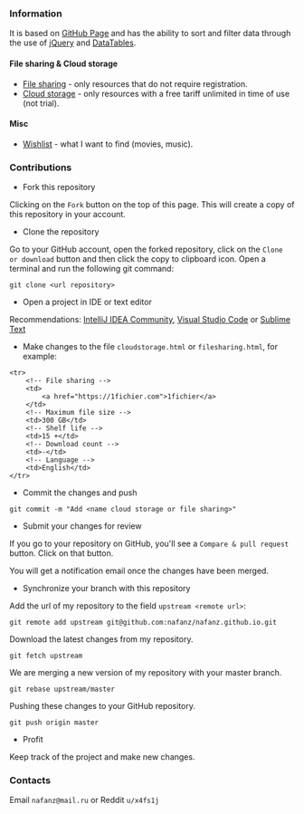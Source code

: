 ### Information

It is based on [GitHub Page](https://pages.github.com) and has the ability to sort and filter data through the use of [jQuery](https://jquery.com) and [DataTables](https://datatables.net).

#### File sharing & Cloud storage

* [File sharing](https://nafanz.github.io/filesharing.html) - only resources that do not require registration.
* [Cloud storage](https://nafanz.github.io/cloudstorage.html) - only resources with a free tariff unlimited in time of use (not trial).

#### Misc
* [Wishlist](https://nafanz.github.io/wishlist.html) - what I want to find (movies, music).

### Contributions

* Fork this repository

Clicking on the `Fork` button on the top of this page. This will create a copy of this repository in your account.

* Clone the repository

Go to your GitHub account, open the forked repository, click on the `Clone or download` button and then click the copy to clipboard icon. Open a terminal and run the following git command:

`git clone <url repository>`

* Open a project in IDE or text editor

Recommendations: [IntelliJ IDEA Community](https://www.jetbrains.com/idea/), [Visual Studio Code](https://code.visualstudio.com) or [Sublime Text](https://www.sublimetext.com)

* Make changes to the file `cloudstorage.html` or `filesharing.html`, for example:

```
<tr>
    <!-- File sharing -->
    <td>
        <a href="https://1fichier.com">1fichier</a>
    </td>
    <!-- Maximum file size -->
    <td>300 GB</td>
    <!-- Shelf life -->
    <td>15 +</td>
    <!-- Download count -->
    <td>-</td>
    <!-- Language -->
    <td>English</td>
</tr>
```

* Commit the changes and push

`git commit -m "Add <name cloud storage or file sharing>"`

* Submit your changes for review

If you go to your repository on GitHub, you'll see a `Compare & pull request` button. Click on that button.

You will get a notification email once the changes have been merged.

* Synchronize your branch with this repository

Add the url of my repository to the field `upstream <remote url>`:

`git remote add upstream git@github.com:nafanz/nafanz.github.io.git`

Download the latest changes from my repository.

`git fetch upstream`

We are merging a new version of my repository with your master branch.

`git rebase upstream/master`

Pushing these changes to your GitHub repository.

`git push origin master`

* Profit

Keep track of the project and make new changes.

### Contacts

Email `nafanz@mail.ru` or Reddit `u/x4fs1j`
